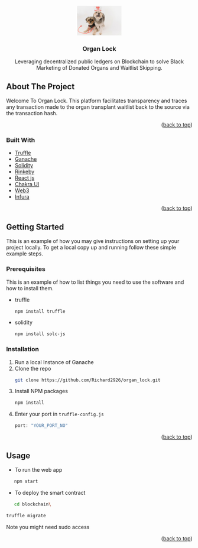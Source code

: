 <div id="top"></div>
<!--
*** Thanks for checking out the Best-README-Template. If you have a suggestion
*** that would make this better, please fork the repo and create a pull request
*** or simply open an issue with the tag "enhancement".
*** Don't forget to give the project a star!
*** Thanks again! Now go create something AMAZING! :D
-->



<!-- PROJECT SHIELDS -->
<!--
*** I'm using markdown "reference style" links for readability.
*** Reference links are enclosed in brackets [ ] instead of parentheses ( ).
*** See the bottom of this document for the declaration of the reference variables
*** for contributors-url, forks-url, etc. This is an optional, concise syntax you may use.
*** https://www.markdownguide.org/basic-syntax/#reference-style-links
-->


<!-- PROJECT LOGO -->
<br />
<div align="center">
  <a href="https://github.com/Richard2926/organ_lock">
    <img src="public/bg_dog.jpg" alt="Logo" width="120" height="80">
  </a>

<h3 align="center">Organ Lock</h3>

  <p align="center">
    Leveraging decentralized public ledgers on Blockchain to solve Black Marketing of Donated Organs and Waitlist Skipping. 
    <br />
  </p>
</div>



<!-- TABLE OF CONTENTS -->
<!-- <details>
  <summary>Table of Contents</summary>
  <ol>
    <li>
      <a href="#about-the-project">About The Project</a>
      <ul>
        <li><a href="#built-with">Built With</a></li>
      </ul>
    </li>
    <li>
      <a href="#getting-started">Getting Started</a>
      <ul>
        <li><a href="#prerequisites">Prerequisites</a></li>
        <li><a href="#installation">Installation</a></li>
      </ul>
    </li>
    <li><a href="#usage">Usage</a></li>
    <li><a href="#roadmap">Roadmap</a></li>
    <li><a href="#contributing">Contributing</a></li>
    <li><a href="#license">License</a></li>
    <li><a href="#contact">Contact</a></li>
    <li><a href="#acknowledgments">Acknowledgments</a></li>
  </ol>
</details> -->



<!-- ABOUT THE PROJECT -->
## About The Project

Welcome To Organ Lock. This platform facilitates transparency and traces any transaction made to the organ transplant waitlist back to the source via the transaction hash.

<p align="right">(<a href="#top">back to top</a>)</p>



### Built With

* [Truffle](https://trufflesuite.com/)
* [Ganache](https://trufflesuite.com/ganache/index.html)
* [Solidity](https://docs.soliditylang.org/en/v0.8.12/)
* [Rinkeby](https://rinkeby.etherscan.io/apidoc)
* [React js](https://reactjs.org/docs/getting-started.html)
* [Chakra UI](https://chakra-ui.com/)
* [Web3](https://web3js.readthedocs.io/en/v1.7.0/)
* [Infura](https://infura.io/)

<p align="right">(<a href="#top">back to top</a>)</p>



<!-- GETTING STARTED -->
## Getting Started

This is an example of how you may give instructions on setting up your project locally.
To get a local copy up and running follow these simple example steps.

### Prerequisites

This is an example of how to list things you need to use the software and how to install them.
* truffle
  ```sh
  npm install truffle
  ```
* solidity
  ```sh
  npm install solc-js
  ```
### Installation

1. Run a local Instance of Ganache
2. Clone the repo
   ```sh
   git clone https://github.com/Richard2926/organ_lock.git
   ```
3. Install NPM packages
   ```sh
   npm install
   ```
4. Enter your port in `truffle-config.js`
   ```js
   port: "YOUR_PORT_NO"
   ```

<p align="right">(<a href="#top">back to top</a>)</p>



<!-- USAGE EXAMPLES -->
## Usage
* To run the web app
```sh
   npm start
   ```
* To deploy the smart contract
```sh
   cd blockchain\
   ```
   ```sh
   truffle migrate
   ```
   Note you might need sudo access
<p align="right">(<a href="#top">back to top</a>)</p>

